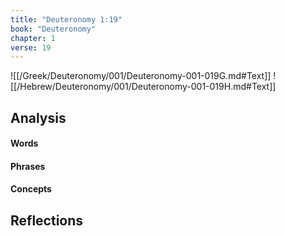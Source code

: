 ```yaml
---
title: "Deuteronomy 1:19"
book: "Deuteronomy"
chapter: 1
verse: 19
---
```

![[/Greek/Deuteronomy/001/Deuteronomy-001-019G.md#Text]]
![[/Hebrew/Deuteronomy/001/Deuteronomy-001-019H.md#Text]]

## Analysis

#### Words

#### Phrases

#### Concepts

## Reflections
